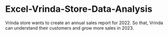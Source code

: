 # Excel-Vrinda-Store-Data-Analysis
Vrinda store wants to create an annual sales report for 2022. So that, Vrinda can understand their customers and grow more sales in 2023.
